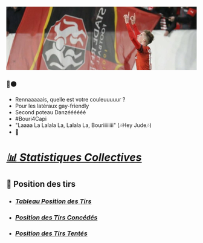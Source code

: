![tu peux pas test.](https://github.com/Roppick/Roppick/blob/48c327366406c599afe9f4f1ed51e134ab800832/Bouri_Bani%C3%A8re.jpg)

### :red_circle::black_circle:
- Rennaaaaais, quelle est votre couleuuuuur ?
- Pour les latéraux gay-friendly
- Second poteau Danzéééééé
- #Bouri4Capi
- "Laaaa La Lalala La, Lalala La, Bouriiiiiiii" (:notes:Hey Jude:notes:)
- :hedgehog:

# [_:bar_chart: Statistiques Collectives_](https://github.com/Roppick/2022-2023_Equipe/blob/31b5a787dcb622d5a8fa0f703a24afd306df05b7/README.md)
## :dart: **Position des tirs**
- ### [_Tableau Position des Tirs_](https://github.com/Roppick/2022-2023_Equipe/blob/b2a4734162781bf5ad4285f77dd95ab8fcc435d1/23-08-05_Position%26Total_Tirs.jpg)
- ### [_Position des Tirs Concédés_](https://github.com/Roppick/2022-2023_Equipe/blob/fe7bfb263fd76c4da20032407b8d415b91b69358/23-08-02_Position%20Tirs%20conc%C3%A9d%C3%A9s_rogn%C3%A9.jpg)
- ### [_Position des Tirs Tentés_](https://github.com/Roppick/2022-2023_Equipe/blob/fe7bfb263fd76c4da20032407b8d415b91b69358/23-08-01_Position%20Tirs%20tent%C3%A9s_rogn%C3%A9.jpg)

<!--
**Roppick/Roppick** is a ✨ _special_ ✨ repository because its `README.md` (this file) appears on your GitHub profile.

Here are some ideas to get you started:

- 🔭 I’m currently working on ...
- 🌱 I’m currently learning ...
- 👯 I’m looking to collaborate on ...
- 🤔 I’m looking for help with ...
- 💬 Ask me about ...
- 📫 How to reach me: ...
- 😄 Pronouns: ...
- ⚡ Fun fact: ...
-->
